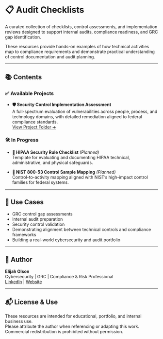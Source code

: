 # 📋 Audit Checklists

A curated collection of checklists, control assessments, and implementation reviews designed to support internal audits, compliance readiness, and GRC gap identification.

These resources provide hands-on examples of how technical activities map to compliance requirements and demonstrate practical understanding of control documentation and audit planning.

---

## 📚 Contents

### ✅ Available Projects

- **🛡️ Security Control Implementation Assessment**  
  A full-spectrum evaluation of vulnerabilities across people, process, and technology domains, with detailed remediation aligned to federal compliance standards.  
  [View Project Folder ➜](./security-control-assessment/)

### 🛠️ In Progress

- **📄 HIPAA Security Rule Checklist** *(Planned)*  
  Template for evaluating and documenting HIPAA technical, administrative, and physical safeguards.

- **🔐 NIST 800-53 Control Sample Mapping** *(Planned)*  
  Control-to-activity mapping aligned with NIST’s high-impact control families for federal systems.

---

## 💼 Use Cases

- GRC control gap assessments  
- Internal audit preparation  
- Security control validation  
- Demonstrating alignment between technical controls and compliance frameworks  
- Building a real-world cybersecurity and audit portfolio

---

## 👤 Author

**Elijah Olson**  
Cybersecurity | GRC | Compliance & Risk Professional  
[LinkedIn](https://www.linkedin.com/in/elijah-i-olson/) | [Website](https://sites.google.com/view/navigatinggrc/)

---

## 📬 License & Use

These resources are intended for educational, portfolio, and internal business use.  
Please attribute the author when referencing or adapting this work. Commercial redistribution is prohibited without permission.

